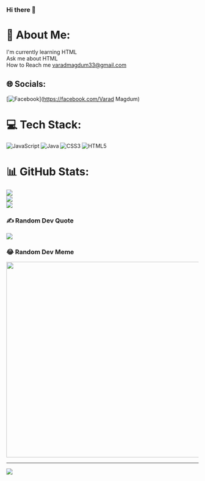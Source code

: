### Hi there 👋
# 💫 About Me:
I'm currently learning HTML<br>Ask me about HTML<br>How to Reach me varadmagdum33@gmail.com


## 🌐 Socials:
[![Facebook](https://img.shields.io/badge/Facebook-%231877F2.svg?logo=Facebook&logoColor=white)](https://facebook.com/Varad Magdum) 

# 💻 Tech Stack:
![JavaScript](https://img.shields.io/badge/javascript-%23323330.svg?style=for-the-badge&logo=javascript&logoColor=%23F7DF1E) ![Java](https://img.shields.io/badge/java-%23ED8B00.svg?style=for-the-badge&logo=java&logoColor=white) ![CSS3](https://img.shields.io/badge/css3-%231572B6.svg?style=for-the-badge&logo=css3&logoColor=white) ![HTML5](https://img.shields.io/badge/html5-%23E34F26.svg?style=for-the-badge&logo=html5&logoColor=white)
# 📊 GitHub Stats:
![](https://github-readme-stats.vercel.app/api?username=Varad-Magdum&theme=radical&hide_border=false&include_all_commits=false&count_private=false)<br/>
![](https://github-readme-streak-stats.herokuapp.com/?user=Varad-Magdum&theme=radical&hide_border=false)<br/>
![](https://github-readme-stats.vercel.app/api/top-langs/?username=Varad-Magdum&theme=radical&hide_border=false&include_all_commits=false&count_private=false&layout=compact)

### ✍️ Random Dev Quote
![](https://quotes-github-readme.vercel.app/api?type=horizontal&theme=radical)

### 😂 Random Dev Meme
<img src="https://random-memer.herokuapp.com/" width="512px"/>

---
[![](https://visitcount.itsvg.in/api?id=Varad-Magdum&icon=0&color=0)](https://visitcount.itsvg.in)
